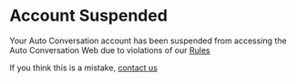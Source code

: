 # Account Suspended











Your Auto Conversation account has been suspended from accessing the Auto Conversation Web due to violations of our [Rules](/rules)













If you think this is a mistake, [contact us](mailto:autoconversationappeals@gmail.com)
